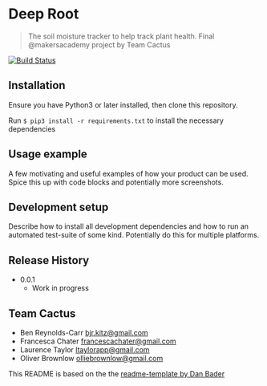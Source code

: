 # Deep Root
> The soil moisture tracker to help track plant health. Final @makersacademy project by Team Cactus

[![Build Status](https://travis-ci.com/breycarr/deep_root.svg?branch=master)](https://travis-ci.com/breycarr/deep_root)
## Installation
Ensure you have Python3 or later installed, then clone this repository.

Run `$ pip3 install -r requirements.txt` to install the necessary dependencies

## Usage example

A few motivating and useful examples of how your product can be used. Spice this up with code blocks and potentially more screenshots.

## Development setup

Describe how to install all development dependencies and how to run an automated test-suite of some kind. Potentially do this for multiple platforms.

## Release History

* 0.0.1
    * Work in progress

## Team Cactus

* Ben Reynolds-Carr <bjr.kitz@gmail.com>
* Francesca Chater <francescachater@gmail.com>
* Laurence Taylor <ltaylorapp@gmail.com>
* Oliver Brownlow <olliebrownlow@gmail.com>

This README is based on the the [readme-template by Dan Bader](https://github.com/dbader/readme-template)
